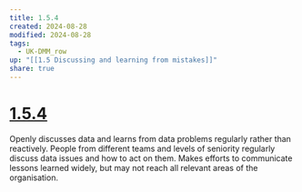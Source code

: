 ```yaml
---
title: 1.5.4
created: 2024-08-28
modified: 2024-08-28
tags:
  - UK-DMM_row
up: "[[1.5 Discussing and learning from mistakes]]"
share: true
---
```

# [1.5.4](1.5.4.md)

Openly discusses data and learns from data problems regularly rather than reactively. People from different teams and levels of seniority regularly discuss data issues and how to act on them. Makes efforts to communicate lessons learned widely, but may not reach all relevant areas of the organisation.

